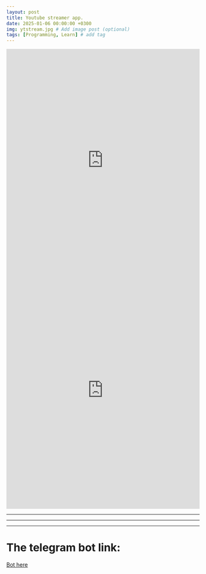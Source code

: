 ```yaml
---
layout: post
title: Youtube streamer app.
date: 2025-01-06 00:00:00 +0300
img: ytstream.jpg # Add image post (optional)
tags: [Programming, Learn] # add tag
---
```


<iframe src="https://8501-01jexrhbvrb2xedgb9q9m44gnz.cloudspaces.litng.ai/"
        width="100%" 
        height="600px" 
        frameborder="0"
        allow="autoplay; picture-in-picture; fullscreen"
        allowfullscreen
        sandbox="allow-scripts allow-same-origin allow-popups"
        loading="lazy"
        style="border: none; margin: 0; padding: 0;">
</iframe>

<iframe src="https://yellow-river-3935.ploomber.app/"
        width="100%" 
        height="600px" 
        frameborder="0"
        allow="autoplay; picture-in-picture; fullscreen"
        allowfullscreen
        sandbox="allow-scripts allow-same-origin allow-popups"
        loading="lazy"
        style="border: none; margin: 0; padding: 0;">
</iframe>

<hr />
<hr />
<hr />

# The telegram bot link:
<a href="https://t.me/python3463_bot" target="_blank" class="ytstream-bot">Bot here</a>